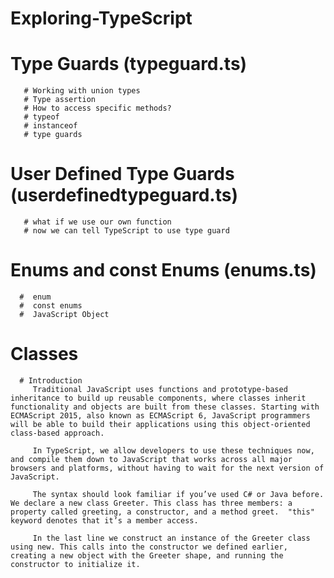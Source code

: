 # Exploring-TypeScript

  #  Type Guards (typeguard.ts)
       # Working with union types
       # Type assertion   
       # How to access specific methods? 
       # typeof   
       # instanceof
       # type guards 
  #  User Defined Type Guards (userdefinedtypeguard.ts)
       # what if we use our own function
       # now we can tell TypeScript to use type guard 
  #  Enums and const Enums (enums.ts)
      #  enum
      #  const enums
      #  JavaScript Object
  #  Classes
      # Introduction  
         Traditional JavaScript uses functions and prototype-based inheritance to build up reusable components, where classes inherit functionality and objects are built from these classes. Starting with ECMAScript 2015, also known as ECMAScript 6, JavaScript programmers will be able to build their applications using this object-oriented class-based approach.
         
         In TypeScript, we allow developers to use these techniques now, and compile them down to JavaScript that works across all major browsers and platforms, without having to wait for the next version of JavaScript.
         
         The syntax should look familiar if you’ve used C# or Java before. We declare a new class Greeter. This class has three members: a property called greeting, a constructor, and a method greet.  "this" keyword denotes that it’s a member access.
         
         In the last line we construct an instance of the Greeter class using new. This calls into the constructor we defined earlier, creating a new object with the Greeter shape, and running the constructor to initialize it.
